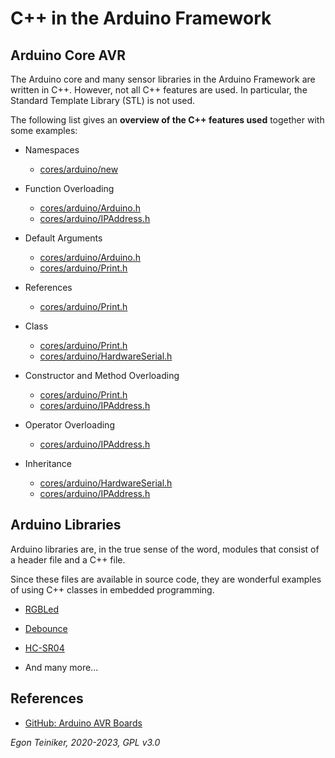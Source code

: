 # C++ in the Arduino Framework

## Arduino Core AVR  
The Arduino core and many sensor libraries in the Arduino Framework are written in C++.
However, not all C++ features are used. 
In particular, the Standard Template Library (STL) is not used.

The following list gives an **overview of the C++ features used** 
together with some examples:

* Namespaces
    * [cores/arduino/new](https://github.com/arduino/ArduinoCore-avr/blob/master/cores/arduino/new)

* Function Overloading
    * [cores/arduino/Arduino.h](https://github.com/arduino/ArduinoCore-avr/blob/master/cores/arduino/Arduino.h)
    * [cores/arduino/IPAddress.h](https://github.com/arduino/ArduinoCore-avr/blob/master/cores/arduino/IPAddress.h)

* Default Arguments
    * [cores/arduino/Arduino.h](https://github.com/arduino/ArduinoCore-avr/blob/master/cores/arduino/Arduino.h)
    * [cores/arduino/Print.h](https://github.com/arduino/ArduinoCore-avr/blob/master/cores/arduino/Print.h)

* References
    * [cores/arduino/Print.h](https://github.com/arduino/ArduinoCore-avr/blob/master/cores/arduino/Print.h)

* Class 
    * [cores/arduino/Print.h](https://github.com/arduino/ArduinoCore-avr/blob/master/cores/arduino/Print.h)
    * [cores/arduino/HardwareSerial.h](https://github.com/arduino/ArduinoCore-avr/blob/master/cores/arduino/HardwareSerial.h)

* Constructor and Method Overloading
    * [cores/arduino/Print.h](https://github.com/arduino/ArduinoCore-avr/blob/master/cores/arduino/Print.h)
    * [cores/arduino/IPAddress.h](https://github.com/arduino/ArduinoCore-avr/blob/master/cores/arduino/IPAddress.h)

* Operator Overloading 
    * [cores/arduino/IPAddress.h](https://github.com/arduino/ArduinoCore-avr/blob/master/cores/arduino/IPAddress.h)

* Inheritance 
    * [cores/arduino/HardwareSerial.h](https://github.com/arduino/ArduinoCore-avr/blob/master/cores/arduino/HardwareSerial.h)
    * [cores/arduino/IPAddress.h](https://github.com/arduino/ArduinoCore-avr/blob/master/cores/arduino/IPAddress.h)	


## Arduino Libraries

Arduino libraries are, in the true sense of the word, modules that consist 
of a header file and a C++ file.

Since these files are available in source code, they are wonderful examples 
of using C++ classes in embedded programming.

* [RGBLed](https://github.com/teiniker/teiniker-lectures-arduino/tree/main/sensors-and-actuators/user-interface/rgb-led/lib/RGB-1.0.10)

* [Debounce](https://github.com/teiniker/teiniker-lectures-arduino/tree/main/sensors-and-actuators/user-interface/button-debouncing/lib/Debounce-1.2)

* [HC-SR04](https://github.com/teiniker/teiniker-lectures-arduino/tree/main/sensors-and-actuators/sensors/hc-sr04/lib/HC-SR04)

* And many more...


## References

* [GitHub: Arduino AVR Boards](https://github.com/arduino/ArduinoCore-avr)


*Egon Teiniker, 2020-2023, GPL v3.0*
